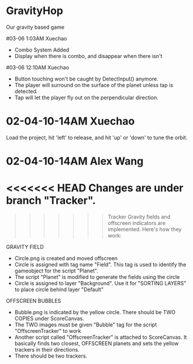 # GravityHop
Our gravity based game

#03-06 1:03AM Xuechao
- Combo System Added
- Display when there is combo, and disappear when there isn't


#03-06 12:10AM Xuechao
- Button touching won't be caught by DetectInput() anymore.
- The player will surround on the surface of the planet unless tap is detected.
- Tap will let the player fly out on the perpendicular direction. 




# 02-04-10-14AM Xuechao
Load the project, hit 'left' to release, and hit 'up' or 'down' to tune the orbit.

# 02-04-10-14AM Alex Wang
<<<<<<< HEAD
Changes are under branch "Tracker".
=======
>>>>>>> Tracker
Gravity fields and offscreen indicators are implemented. Here's how they work:

GRAVITY FIELD
- Circle.png is created and moved offscreen
- Circle is assigned with tag name "Field". This tag is used to identify the gameobject for the script "Planet".
- The script "Planet" is modified to generate the fields using the circle
- Circle is assigned to layer "Background". Use it for "SORTING LAYERS" to place circle behind layer "Default"
 
OFFSCREEN BUBBLES
- Bubble.png is indicated by the yellow circle. There should be TWO COPIES under ScoreCanvas.
- The TWO images must be given "Bubble" tag for the script "OffscreenTracker" to work
- Another script called "OffscreenTracker" is attached to ScoreCanvas. It basically finds two closest, OFFSCREEN planets and sets the yellow trackers in their directions.
- There should be two trackers.
